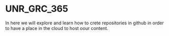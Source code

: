 # UNR_GRC_365
In here we will explore and learn how to crete repositories in github in order to have a place in the cloud to host oour content.
